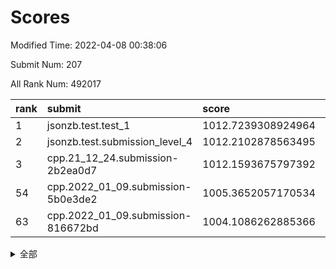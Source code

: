 # Scores

Modified Time: 2022-04-08 00:38:06

Submit Num: 207

All Rank Num: 492017

| rank |               submit               |       score        |       sigma        | pk_num |
| :--- | :--------------------------------- | :----------------- | :----------------- | :----- |
| 1    | jsonzb.test.test_1                 | 1012.7239308924964 | 0.7963168499237984 | 9504   |
| 2    | jsonzb.test.submission_level_4     | 1012.2102878563495 | 0.8152752710999515 | 9508   |
| 3    | cpp.21_12_24.submission-2b2ea0d7   | 1012.1593675797392 | 0.7954663333466059 | 9507   |
| 54   | cpp.2022_01_09.submission-5b0e3de2 | 1005.3652057170534 | 0.7345795688259159 | 9507   |
| 63   | cpp.2022_01_09.submission-816672bd | 1004.1086262885366 | 0.7162502429030474 | 9514   |


<details>
<summary>全部</summary>

| rank |                 submit                 |       score        |       sigma        | pk_num |
| :--- | :------------------------------------- | :----------------- | :----------------- | :----- |
| 1    | jsonzb.test.test_1                     | 1012.7239308924964 | 0.7963168499237984 | 9504   |
| 2    | jsonzb.test.submission_level_4         | 1012.2102878563495 | 0.8152752710999515 | 9508   |
| 3    | cpp.21_12_24.submission-2b2ea0d7       | 1012.1593675797392 | 0.7954663333466059 | 9507   |
| 4    | gobigger.level_3.submission_level_3_30 | 1011.6301676640611 | 0.7555119077721623 | 9506   |
| 5    | gobigger.level_3.submission_level_3_41 | 1011.5850204335225 | 0.7814809662945668 | 9507   |
| 6    | gobigger.level_3.submission_level_3_23 | 1011.1940483212959 | 0.7650549929003386 | 9509   |
| 7    | gobigger.level_3.submission_level_3_35 | 1011.0747422388663 | 0.7642030437975769 | 9509   |
| 8    | gobigger.level_3.submission_level_3_32 | 1011.0701065341443 | 0.7993839284244402 | 9505   |
| 9    | gobigger.level_3.submission_level_3_48 | 1010.8596388738048 | 0.7759365070111548 | 9509   |
| 10   | gobigger.level_3.submission_level_3_36 | 1010.8389596104298 | 0.780908066486527  | 9507   |
| 11   | gobigger.level_3.submission_level_3_16 | 1010.8081656057473 | 0.7625963434268626 | 9508   |
| 12   | gobigger.level_3.submission_level_3_47 | 1010.7167431937381 | 0.7808849423722007 | 9507   |
| 13   | gobigger.level_3.submission_level_3_10 | 1010.642409281851  | 0.7599435879985442 | 9510   |
| 14   | gobigger.level_3.submission_level_3_21 | 1010.6290359068356 | 0.7738581656036556 | 9507   |
| 15   | gobigger.level_3.submission_level_3_20 | 1010.5674134651584 | 0.7573674792768391 | 9512   |
| 16   | gobigger.level_3.submission_level_3_13 | 1010.5282679222969 | 0.7479772658353552 | 9504   |
| 17   | gobigger.level_3.submission_level_3_39 | 1010.4857721499584 | 0.7798939554865575 | 9506   |
| 18   | gobigger.level_3.submission_level_3_46 | 1010.4727359632509 | 0.7582393089245506 | 9508   |
| 19   | gobigger.level_3.submission_level_3_17 | 1010.4634720605943 | 0.7797117875551268 | 9504   |
| 20   | gobigger.level_3.submission_level_3_11 | 1010.320412398554  | 0.75786206427507   | 9507   |
| 21   | gobigger.level_3.submission_level_3_29 | 1010.3171105315691 | 0.7549943320838711 | 9504   |
| 22   | gobigger.level_3.submission_level_3_14 | 1010.2310865716332 | 0.7903845434043801 | 9508   |
| 23   | gobigger.level_3.submission_level_3_28 | 1010.2242064024396 | 0.7616623116667436 | 9509   |
| 24   | gobigger.level_3.submission_level_3_38 | 1010.1498110459511 | 0.7695632443556808 | 9508   |
| 25   | gobigger.level_3.submission_level_3_25 | 1010.1192854829437 | 0.7611504920145713 | 9508   |
| 26   | gobigger.level_3.submission_level_3_3  | 1010.100612001124  | 0.777036699391062  | 9504   |
| 27   | gobigger.level_3.submission_level_3_43 | 1010.0121900502681 | 0.7698294468592047 | 9505   |
| 28   | gobigger.level_3.submission_level_3_40 | 1009.9572613328169 | 0.745626830339353  | 9511   |
| 29   | gobigger.level_3.submission_level_3_45 | 1009.9143713688444 | 0.7949481979660737 | 9503   |
| 30   | gobigger.level_3.submission_level_3_24 | 1009.8747977778295 | 0.7598303005307907 | 9507   |
| 31   | gobigger.level_3.submission_level_3_26 | 1009.7936027898471 | 0.7541121978388782 | 9510   |
| 32   | gobigger.level_3.submission_level_3_8  | 1009.788967156046  | 0.7644435646214347 | 9507   |
| 33   | gobigger.level_3.submission_level_3_2  | 1009.7666238297843 | 0.7826720277836816 | 9513   |
| 34   | gobigger.level_3.submission_level_3_44 | 1009.7254088846939 | 0.7423781079097134 | 9507   |
| 35   | gobigger.level_3.submission_level_3_15 | 1009.6742542522571 | 0.7495838677064615 | 9507   |
| 36   | gobigger.level_3.submission_level_3_5  | 1009.6178673825327 | 0.7680377445125766 | 9508   |
| 37   | gobigger.level_3.submission_level_3_49 | 1009.5820724645356 | 0.7616448547552576 | 9509   |
| 38   | gobigger.level_3.submission_level_3_12 | 1009.4407442241212 | 0.7957548084556723 | 9506   |
| 39   | gobigger.level_3.submission_level_3_42 | 1009.4175525731449 | 0.7431676677009572 | 9503   |
| 40   | gobigger.level_3.submission_level_3_37 | 1009.3986663880564 | 0.7596836873207937 | 9505   |
| 41   | gobigger.level_3.submission_level_3_1  | 1009.3937449358837 | 0.7528329454622004 | 9510   |
| 42   | gobigger.level_3.submission_level_3_9  | 1009.3265483351581 | 0.7840316243784181 | 9504   |
| 43   | gobigger.level_3.submission_level_3_0  | 1009.2467950046497 | 0.7583453387394382 | 9506   |
| 44   | gobigger.level_3.submission_level_3_18 | 1009.1315640294707 | 0.7526874901378574 | 9503   |
| 45   | gobigger.level_3.submission_level_3_22 | 1009.1223512737531 | 0.7446304619779026 | 9509   |
| 46   | gobigger.level_3.submission_level_3_6  | 1009.1154582838794 | 0.7416286940636801 | 9505   |
| 47   | gobigger.level_3.submission_level_3_19 | 1009.0277239493328 | 0.7581130503885224 | 9509   |
| 48   | gobigger.level_3.submission_level_3_34 | 1008.9793502868856 | 0.7239328117429226 | 9507   |
| 49   | gobigger.level_3.submission_level_3_7  | 1008.9503101095131 | 0.7504770078112531 | 9507   |
| 50   | gobigger.level_3.submission_level_3_33 | 1008.7630346359363 | 0.741236273669963  | 9512   |
| 51   | gobigger.level_3.submission_level_3_4  | 1008.6016862621764 | 0.7454758411651334 | 9507   |
| 52   | gobigger.level_3.submission_level_3_27 | 1008.5206101529776 | 0.7403420806401513 | 9509   |
| 53   | gobigger.level_3.submission_level_3_31 | 1008.3621788482819 | 0.7212101693887164 | 9509   |
| 54   | cpp.2022_01_09.submission-5b0e3de2     | 1005.3652057170534 | 0.7345795688259159 | 9507   |
| 55   | gobigger.level_1.submission_level_1_43 | 1004.9111983599498 | 0.7135784930539822 | 9507   |
| 56   | gobigger.level_1.submission_level_1_27 | 1004.6924796331809 | 0.7209526012374466 | 9504   |
| 57   | gobigger.level_1.submission_level_1_3  | 1004.5498111202425 | 0.7100232951245932 | 9509   |
| 58   | gobigger.level_1.submission_level_1_2  | 1004.4610704363826 | 0.7008600296910671 | 9507   |
| 59   | gobigger.level_1.submission_level_1_10 | 1004.4035313447214 | 0.720283252095337  | 9506   |
| 60   | gobigger.level_1.submission_level_1_38 | 1004.348913485991  | 0.7248979312546672 | 9508   |
| 61   | gobigger.level_1.submission_level_1_48 | 1004.2982024105255 | 0.7142467664756644 | 9506   |
| 62   | gobigger.level_1.submission_level_1_35 | 1004.2904691773624 | 0.737647086116162  | 9512   |
| 63   | cpp.2022_01_09.submission-816672bd     | 1004.1086262885366 | 0.7162502429030474 | 9514   |
| 64   | gobigger.level_1.submission_level_1_25 | 1004.0981876676857 | 0.7160619157723146 | 9507   |
| 65   | gobigger.level_1.submission_level_1_16 | 1003.9695566872191 | 0.7139835335011419 | 9512   |
| 66   | gobigger.level_1.submission_level_1_8  | 1003.8019590181862 | 0.7198389282794935 | 9506   |
| 67   | gobigger.level_1.submission_level_1_40 | 1003.7411315166185 | 0.7141817957459591 | 9509   |
| 68   | gobigger.level_1.submission_level_1_33 | 1003.7162443182846 | 0.7232413540816778 | 9510   |
| 69   | gobigger.level_1.submission_level_1_28 | 1003.5014177110289 | 0.7160281904805735 | 9509   |
| 70   | gobigger.level_1.submission_level_1_22 | 1003.4876446359399 | 0.7161699977041602 | 9506   |
| 71   | gobigger.level_1.submission_level_1_19 | 1003.4743143244812 | 0.7105314051498413 | 9510   |
| 72   | gobigger.level_1.submission_level_1_4  | 1003.415682057847  | 0.7217205639706875 | 9505   |
| 73   | gobigger.level_1.submission_level_1_46 | 1003.4035726189517 | 0.7108266807598931 | 9507   |
| 74   | gobigger.level_1.submission_level_1_9  | 1003.3726847819777 | 0.7230414023977371 | 9512   |
| 75   | gobigger.level_1.submission_level_1_41 | 1003.3041724492332 | 0.7088043987395056 | 9507   |
| 76   | gobigger.level_1.submission_level_1_0  | 1003.3002872385694 | 0.7074215811458539 | 9504   |
| 77   | gobigger.level_1.submission_level_1_45 | 1003.2892779486508 | 0.7211257587005502 | 9508   |
| 78   | gobigger.level_1.submission_level_1_11 | 1003.2737305169991 | 0.710444567422819  | 9508   |
| 79   | gobigger.level_1.submission_level_1_36 | 1003.26118602192   | 0.7109045086844202 | 9507   |
| 80   | gobigger.level_1.submission_level_1_29 | 1003.2474476110019 | 0.7144183235593016 | 9512   |
| 81   | gobigger.level_1.submission_level_1_49 | 1003.2463276242903 | 0.7168812315240078 | 9510   |
| 82   | gobigger.level_1.submission_level_1_31 | 1003.2450774245515 | 0.7030133137676574 | 9508   |
| 83   | gobigger.level_1.submission_level_1_23 | 1003.1697216933871 | 0.715469563120657  | 9502   |
| 84   | gobigger.level_1.submission_level_1_21 | 1003.0616797016646 | 0.7172600107699111 | 9500   |
| 85   | gobigger.level_1.submission_level_1_15 | 1003.0444689365273 | 0.7134082557321992 | 9505   |
| 86   | gobigger.level_1.submission_level_1_39 | 1003.0371108447814 | 0.7140720531027076 | 9509   |
| 87   | gobigger.level_1.submission_level_1_30 | 1002.9870998774497 | 0.7047597648165606 | 9505   |
| 88   | gobigger.level_1.submission_level_1_5  | 1002.9697811355859 | 0.7103513080210397 | 9510   |
| 89   | gobigger.level_1.submission_level_1_12 | 1002.9433046194943 | 0.7183358824547893 | 9504   |
| 90   | gobigger.level_1.submission_level_1_37 | 1002.8388043805405 | 0.7167223114014338 | 9513   |
| 91   | gobigger.level_1.submission_level_1_42 | 1002.7722846136882 | 0.724568909112216  | 9507   |
| 92   | gobigger.level_1.submission_level_1_44 | 1002.7419092203966 | 0.7081328050892539 | 9511   |
| 93   | gobigger.level_1.submission_level_1_6  | 1002.6965564666175 | 0.7178601128540683 | 9507   |
| 94   | gobigger.level_1.submission_level_1_20 | 1002.6960325195431 | 0.7167465075947326 | 9508   |
| 95   | gobigger.level_1.submission_level_1_24 | 1002.661873870188  | 0.7139015170985559 | 9509   |
| 96   | gobigger.level_1.submission_level_1_13 | 1002.6217304208357 | 0.7176011376349081 | 9505   |
| 97   | gobigger.level_1.submission_level_1_17 | 1002.5977324854761 | 0.7133619244553948 | 9511   |
| 98   | gobigger.level_1.submission_level_1_34 | 1002.487459019459  | 0.7062888519970847 | 9511   |
| 99   | gobigger.level_1.submission_level_1_7  | 1002.4534054744158 | 0.7133111307651842 | 9508   |
| 100  | gobigger.level_1.submission_level_1_14 | 1002.4181873254536 | 0.7116846347111185 | 9510   |
| 101  | gobigger.level_1.submission_level_1_32 | 1002.392131572499  | 0.7167591405535891 | 9505   |
| 102  | gobigger.level_1.submission_level_1_18 | 1002.0251694030269 | 0.7096715553445481 | 9513   |
| 103  | gobigger.level_1.submission_level_1_26 | 1001.9618660427964 | 0.7107672602386439 | 9506   |
| 104  | gobigger.level_1.submission_level_1_47 | 1001.6607846446718 | 0.7108969850547949 | 9509   |
| 105  | gobigger.level_1.submission_level_1_1  | 1001.4985926109011 | 0.7086941591479795 | 9515   |
| 106  | gobigger.random.submission_random_38   | 997.1171201843299  | 0.7098229034896479 | 9509   |
| 107  | gobigger.random.submission_random_42   | 997.0440443151558  | 0.7127812283075831 | 9508   |
| 108  | gobigger.random.submission_random_34   | 996.9290554801164  | 0.7140786152399278 | 9508   |
| 109  | gobigger.random.submission_random_23   | 996.8767155715766  | 0.7130650735012002 | 9506   |
| 110  | gobigger.random.submission_random_27   | 996.7971271216925  | 0.7079689068173349 | 9508   |
| 111  | gobigger.random.submission_random_29   | 996.7677457216611  | 0.7033807060304363 | 9504   |
| 112  | gobigger.random.submission_random_31   | 996.7372115274964  | 0.7183609226439573 | 9506   |
| 113  | gobigger.random.submission_random_20   | 996.730646938102   | 0.7014154790801149 | 9513   |
| 114  | gobigger.random.submission_random_12   | 996.5467491972809  | 0.7032556180828863 | 9505   |
| 115  | gobigger.random.submission_random_16   | 996.5000594026537  | 0.7041621849950316 | 9505   |
| 116  | gobigger.random.submission_random_10   | 996.4766149863437  | 0.7082484887223842 | 9510   |
| 117  | gobigger.random.submission_random_35   | 996.4547553740624  | 0.7051644873927582 | 9508   |
| 118  | gobigger.random.submission_random_37   | 996.3825605411892  | 0.7119232502723887 | 9506   |
| 119  | gobigger.random.submission_random_36   | 996.3535584019949  | 0.7095470621845412 | 9505   |
| 120  | gobigger.random.submission_random_22   | 996.315508864631   | 0.7158213028822619 | 9513   |
| 121  | gobigger.random.submission_random_15   | 996.2936423724268  | 0.7169869905346572 | 9513   |
| 122  | gobigger.random.submission_random_44   | 996.2731718023163  | 0.7049162766681292 | 9510   |
| 123  | gobigger.random.submission_random_17   | 996.2583870970823  | 0.7027672867317626 | 9507   |
| 124  | gobigger.random.submission_random_43   | 996.2141431869835  | 0.6965754497557209 | 9512   |
| 125  | gobigger.random.submission_random_1    | 996.2001487464092  | 0.7135516848128292 | 9507   |
| 126  | gobigger.random.submission_random_33   | 996.1780504113023  | 0.7025606339445949 | 9505   |
| 127  | gobigger.random.submission_random_2    | 996.1444801121909  | 0.7125349843579315 | 9507   |
| 128  | gobigger.random.submission_random_39   | 996.104747009112   | 0.6989090081392554 | 9509   |
| 129  | gobigger.random.submission_random_26   | 996.0774521054216  | 0.7213947395820229 | 9506   |
| 130  | gobigger.random.submission_random_7    | 996.0701890485215  | 0.7202739472094117 | 9511   |
| 131  | gobigger.random.submission_random_25   | 996.0663386005343  | 0.7056812087015775 | 9508   |
| 132  | gobigger.random.submission_random_48   | 996.0456227623614  | 0.719217843589779  | 9512   |
| 133  | gobigger.random.submission_random_28   | 996.0223447681402  | 0.7102660355940517 | 9510   |
| 134  | gobigger.random.submission_random_18   | 995.9956940898305  | 0.7073434340184445 | 9504   |
| 135  | gobigger.random.submission_random_0    | 995.9614665103514  | 0.7166208674790603 | 9505   |
| 136  | gobigger.random.submission_random_4    | 995.9461125603605  | 0.7083251572717897 | 9510   |
| 137  | gobigger.random.submission_random_11   | 995.9340075892765  | 0.7076004712975438 | 9511   |
| 138  | gobigger.random.submission_random_21   | 995.9226926623987  | 0.706420554033456  | 9506   |
| 139  | gobigger.random.submission_random_14   | 995.9050746165502  | 0.7033115245338646 | 9509   |
| 140  | gobigger.random.submission_random_49   | 995.8961854963208  | 0.6992186590480706 | 9509   |
| 141  | gobigger.random.submission_random_46   | 995.7958926939148  | 0.7033035387896305 | 9507   |
| 142  | gobigger.random.submission_random_8    | 995.7485844596856  | 0.7122353687120843 | 9507   |
| 143  | gobigger.random.submission_random_47   | 995.6767035547116  | 0.7146039834505143 | 9509   |
| 144  | gobigger.random.submission_random_3    | 995.5709376621683  | 0.7169220968367489 | 9509   |
| 145  | gobigger.random.submission_random_5    | 995.4769670085734  | 0.7044173589090525 | 9506   |
| 146  | gobigger.level_2.submission_level_2_25 | 995.4521766677049  | 0.7164490041967545 | 9507   |
| 147  | gobigger.random.submission_random_24   | 995.3929846388745  | 0.7226308599432236 | 9512   |
| 148  | gobigger.random.submission_random_32   | 995.3588533607067  | 0.7076476339674036 | 9511   |
| 149  | gobigger.random.submission_random_6    | 995.2664522800767  | 0.7179188396329165 | 9513   |
| 150  | gobigger.random.submission_random_9    | 995.1964193977267  | 0.7271992630289579 | 9508   |
| 151  | gobigger.random.submission_random_30   | 995.1269797773855  | 0.7171804940444743 | 9511   |
| 152  | gobigger.random.submission_random_40   | 995.0277502467361  | 0.7078081774073139 | 9507   |
| 153  | gobigger.random.submission_random_41   | 994.9651856801711  | 0.7121898895690253 | 9503   |
| 154  | gobigger.level_2.submission_level_2_44 | 994.8798596721437  | 0.7192793556091798 | 9505   |
| 155  | gobigger.random.submission_random_19   | 994.799381947919   | 0.7289994436888261 | 9512   |
| 156  | gobigger.random.submission_random_13   | 994.7380154015561  | 0.7240778564103314 | 9503   |
| 157  | gobigger.level_2.submission_level_2_4  | 994.5052220191077  | 0.7488194841542934 | 9502   |
| 158  | gobigger.level_2.submission_level_2_11 | 994.3991691450145  | 0.7202131212216245 | 9508   |
| 159  | gobigger.random.submission_random_45   | 994.3715086606136  | 0.722076147055205  | 9508   |
| 160  | gobigger.level_2.submission_level_2_23 | 994.307652268701   | 0.7249037290910338 | 9505   |
| 161  | gobigger.level_2.submission_level_2_15 | 993.928223631039   | 0.727482617232084  | 9511   |
| 162  | gobigger.level_2.submission_level_2_0  | 993.2756639632537  | 0.7285580735894749 | 9510   |
| 163  | gobigger.level_2.submission_level_2_22 | 992.9892051958568  | 0.7411316165599433 | 9506   |
| 164  | gobigger.level_2.submission_level_2_6  | 992.9314283936604  | 0.7321246469358995 | 9506   |
| 165  | gobigger.level_2.submission_level_2_1  | 992.8907858568631  | 0.7410914492667302 | 9507   |
| 166  | gobigger.level_2.submission_level_2_39 | 992.8433314879743  | 0.7245352733626476 | 9509   |
| 167  | gobigger.level_2.submission_level_2_14 | 992.8231745362823  | 0.7438458779723722 | 9507   |
| 168  | gobigger.level_2.submission_level_2_42 | 992.7086056049816  | 0.7404990418897865 | 9503   |
| 169  | gobigger.level_2.submission_level_2_33 | 992.6896560542554  | 0.7488896869317343 | 9502   |
| 170  | gobigger.level_2.submission_level_2_12 | 992.6845793773269  | 0.7444341130453223 | 9514   |
| 171  | gobigger.level_2.submission_level_2_7  | 992.5681402750287  | 0.730347922699714  | 9506   |
| 172  | gobigger.level_2.submission_level_2_16 | 992.4814701934235  | 0.7442024737300202 | 9507   |
| 173  | gobigger.level_2.submission_level_2_34 | 992.4786684484895  | 0.7480946047793287 | 9508   |
| 174  | gobigger.level_2.submission_level_2_18 | 992.410617765613   | 0.7332259471854511 | 9511   |
| 175  | gobigger.level_2.submission_level_2_38 | 992.3781088114679  | 0.7388115458409875 | 9507   |
| 176  | gobigger.level_2.submission_level_2_13 | 992.3354421604986  | 0.7479654824227044 | 9506   |
| 177  | gobigger.level_2.submission_level_2_27 | 992.2914991761562  | 0.7632609217175692 | 9511   |
| 178  | gobigger.level_2.submission_level_2_5  | 992.2202587087451  | 0.7402097413414074 | 9507   |
| 179  | gobigger.level_2.submission_level_2_19 | 992.1845405806453  | 0.7488491715358465 | 9508   |
| 180  | gobigger.level_2.submission_level_2_17 | 992.1843207317818  | 0.7466488492851261 | 9506   |
| 181  | gobigger.level_2.submission_level_2_20 | 992.1695010106062  | 0.7418413180002444 | 9509   |
| 182  | gobigger.level_2.submission_level_2_29 | 992.1222273059682  | 0.7591644412112003 | 9501   |
| 183  | gobigger.level_2.submission_level_2_21 | 992.1143237866297  | 0.7447689584824602 | 9507   |
| 184  | gobigger.level_2.submission_level_2_2  | 992.0912356580629  | 0.7512900242603798 | 9508   |
| 185  | gobigger.level_2.submission_level_2_9  | 992.0352760890675  | 0.7374298182326119 | 9505   |
| 186  | gobigger.level_2.submission_level_2_46 | 991.929617262351   | 0.7479268900460007 | 9510   |
| 187  | gobigger.level_2.submission_level_2_47 | 991.9206302495537  | 0.752614538924659  | 9500   |
| 188  | gobigger.level_2.submission_level_2_41 | 991.9049656155771  | 0.7664228174360608 | 9508   |
| 189  | gobigger.level_2.submission_level_2_30 | 991.8780759703789  | 0.7312315076117    | 9510   |
| 190  | gobigger.level_2.submission_level_2_43 | 991.8712592996806  | 0.7487776994522617 | 9505   |
| 191  | gobigger.level_2.submission_level_2_31 | 991.8025144512292  | 0.754710291551458  | 9507   |
| 192  | gobigger.level_2.submission_level_2_40 | 991.7365650811191  | 0.740572512882601  | 9505   |
| 193  | gobigger.level_2.submission_level_2_45 | 991.7030197893678  | 0.7366306351371096 | 9509   |
| 194  | gobigger.level_2.submission_level_2_24 | 991.698419543877   | 0.757951227982823  | 9506   |
| 195  | gobigger.level_2.submission_level_2_3  | 991.6974956345501  | 0.7705435684113123 | 9507   |
| 196  | gobigger.level_2.submission_level_2_37 | 991.5262829926058  | 0.747779964233865  | 9505   |
| 197  | gobigger.level_2.submission_level_2_28 | 991.4629378646706  | 0.7494677622463152 | 9511   |
| 198  | gobigger.level_2.submission_level_2_8  | 991.4426652526347  | 0.7534635893719068 | 9505   |
| 199  | gobigger.level_2.submission_level_2_48 | 991.3280279616115  | 0.7480909873777826 | 9510   |
| 200  | gobigger.level_2.submission_level_2_35 | 991.0473146499945  | 0.7345056583295315 | 9502   |
| 201  | gobigger.level_2.submission_level_2_49 | 991.0187964288142  | 0.7804096798846064 | 9508   |
| 202  | gobigger.level_2.submission_level_2_26 | 990.9975693498795  | 0.7480888329582895 | 9505   |
| 203  | gobigger.level_2.submission_level_2_32 | 990.9372760719164  | 0.7713666056598217 | 9508   |
| 204  | gobigger.level_2.submission_level_2_10 | 990.6825677000994  | 0.7549367512724994 | 9506   |
| 205  | gobigger.level_2.submission_level_2_36 | 990.4019341303559  | 0.7805638285969402 | 9501   |
| 206  | gobigger.none.submission_none_0        | 977.1089433436554  | 1.3079725322368374 | 9513   |
| 207  | gobigger.none.submission_none_1        | 976.2584593790542  | 1.5378891932042238 | 9507   |

</details>